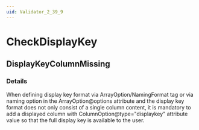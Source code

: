 ```yaml
---
uid: Validator_2_39_9
---
```


# CheckDisplayKey

## DisplayKeyColumnMissing

<!-- Description, Properties, ... sections are auto-generated. -->
<!-- REPLACE ME AUTO-GENERATION -->

### Details

When defining display key format via ArrayOption/NamingFormat tag or via naming option in the ArrayOption@options attribute and the display key format does not only consist of a single column content, it is mandatory to add a displayed column with ColumnOption@type="displaykey" attribute value so that the full display key is available to the user.

<!-- Uncomment to add example code -->
<!--### Example code-->
